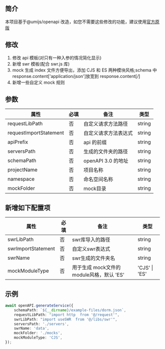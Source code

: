 ## 简介

本项目基于@umijs/openapi 改造，如您不需要这些修改的功能，建议使用[官方原版](https://github.com/chenshuai2144/openapi2typescript)

## 修改

1. 修改 api 模板(对只有一种入参的情况简化显示)
2. 新增 swr 模板(配合 swr.js 库)
3. mock 生成 index 文件方便导出，添加 CJS 和 ES 两种模块风格;schema 中 response.content['application/json']放宽到 response.content[*/*]
4. 新增一些自定义 mock 规则

## 参数
|  属性   | 必填  | 备注 | 类型 |
|  ----  | ----  |  ----  |  ----  |
| requestLibPath  | 否 | 自定义请求方法路径 | string |
| requestImportStatement  | 否 | 自定义请求方法表达式 | string |
| apiPrefix  | 否 | api 的前缀 | string |
| serversPath  | 否 | 生成的文件夹的路径 | string |
| schemaPath  | 否 | openAPI 3.0 的地址 | string |
| projectName  | 否 | 项目名称 | string |
| namespace  | 否 | 命名空间名称 | string |
| mockFolder  | 否 | mock目录 | string |

## 新增如下配置项
|  属性   | 必填  | 备注 | 类型 |
|  ----  | ----  |  ----  |  ----  |
| swrLibPath  | 否 | swr库导入的路径 | string |
| swrImportStatement  | 否 | 自定义swr表达式 | string |
| swrName  | 否 | swr生成的文件夹名 | string |
| mockModuleType  | 否 | 用于生成 mock文件的module风格，默认 'ES'  | 'CJS' \| 'ES' |

## 示例
```ts
await openAPI.generateService({
    schemaPath: `${__dirname}/example-files/dorm.json`,
    requestLibPath: "import http  from '@/request'",
    swrLibPath: "import useSWR  from '@/libs/swr'",
    serversPath: './servers',
    swrName: 'data',
    mockFolder: './mocks',
    mockModuleType: 'CJS',
});
```